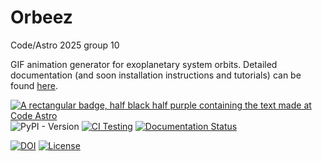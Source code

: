 # Orbeez

Code/Astro 2025 group 10

 GIF animation generator for exoplanetary system orbits. Detailed documentation (and soon installation instructions and tutorials) can be found [here](https://orbeez.readthedocs.io/en/latest/).



[![A rectangular badge, half black half purple containing the text made at Code Astro](https://img.shields.io/badge/Made%20at-Code/Astro-blueviolet.svg)](https://semaphorep.github.io/codeastro/)
![PyPI - Version](https://img.shields.io/pypi/v/Orbeez?color=green)
[![CI Testing](https://github.com/esofov/Orbeez/actions/workflows/python-app.yml/badge.svg)](https://github.com/esofov/Orbeez/actions/workflows/python-app.yml)
[![Documentation Status](https://readthedocs.org/projects/orbeez/badge/?version=latest)](https://orbeez.readthedocs.io/en/latest/?badge=latest)

[![DOI](https://zenodo.org/badge/1032001027.svg)](https://doi.org/10.5281/zenodo.16754434)
[![License](https://img.shields.io/github/license/esofov/Orbeez?color=blue)](https://opensource.org/license/mit)


